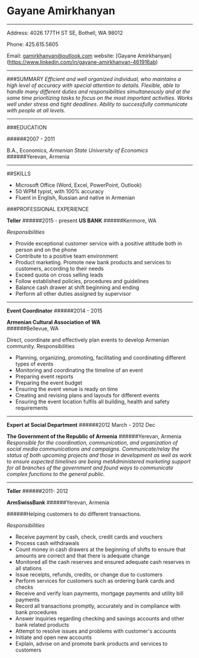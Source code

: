 
# Gayane Amirkhanyan
_________
Address: 4026 177TH ST SE, Bothell, WA 98012
  
Phone: 425.615.5605
  
Email: gamirkhanyan@outlook.com
website: [Gayane Amirkhanyan] (https://www.linkedin.com/in/gayane-amirkhanyan-461916ab)
______________________
  
###SUMMARY
*Efficient and well organized individual, who maintains a high level of accuracy with special attention to details. Flexible, able to handle many different duties and responsibilities simultaneously and at the same time prioritizing tasks to focus on the most important activities.  Works well under stress and tight deadlines. Ability to successfully communicate with people at all levels.*
_________________
  
###EDUCATION
  
######2007 - 2011
  
B.A., Economics,  *Armenian State University of Economics*  
######Yerevan, Armenia
_______________
  
##SKILLS
-	Microsoft Office (Word, Excel, PowerPoint, Outlook)
-	50 WPM typist, with 100% accuracy
-	Fluent in English, Russian and native in Armenian 

###PROFESSIONAL EXPERIENCE
  
**Teller**
######2015 - present
 **US BANK** 
######Kenmore, WA
  
*Responsibilities*
- Provide exceptional customer service with a positive attitude both in person and on the phone
- Contribute to a positive team environment
- Product marketing. Promote new bank products and services to customers, according to their needs
- Exceed quota on cross selling leads
- Follow established policies, procedures and guidelines
- Balance cash drawer at shift beginning and ending
- Perform all other duties assigned by supervisor

_________________________
  
**Event Coordinator**
######2014 - 2015
  
**Armenian Cultural Association of WA**   
######Bellevue, WA
  
Direct, coordinate and effectively plan events to develop Armenian community.
  Responsibilities
- Planning, organizing, promoting, facilitating and coordinating different types of events
- Monitoring and coordinating the timeline of an event
- Preparing event reports
- Preparing the event budget
- Ensuring the event venue is ready on time
- Creating and revising plans and layouts for different events
- Ensuring the event location fulfils all building, health and safety requirements
  
_____________________

**Expert at Social Department** 
######2012 March - 2012 Dec
  
**The Government of the Republic of Armenia** 
######Yerevan, Armenia
*Responsible for the coordination, communication, and organization of social media communications and campaigns. Communicate/relay the status of both upcoming projects and those in development as well as work to ensure expected timelines are being metAdministered marketing support for all branches of the government and found ways to communicate complex functions to the general public.*
____________________
**Teller**
######2011- 2012
  
**ArmSwissBank** 
######Yerevan, Armenia
    
######Helping customers to do different transactions. 
  
*Responsibilities*
  
-	Receive payment by cash, check, credit cards and vouchers
-	Process cash withdrawals
-	Count money in cash drawers at the beginning of shifts to ensure that amounts are correct and that there is adequate change
-	Monitored all the cash reserves and ensured adequate cash reserves in all stations
-	Issue receipts, refunds, credits, or change due to customers
-	Perform services for customers such as ordering bank cards and checks
-	Receive and verify loan payments, mortgage payments and utility bill payments
-	Record all transactions promptly, accurately and in compliance with bank procedures
-	Answer inquiries regarding checking and savings accounts and other bank related products
-	Attempt to resolve issues and problems with customer's accounts
-	Initiate and open new accounts
-	Explain, advise on and promote bank products and services to customers


